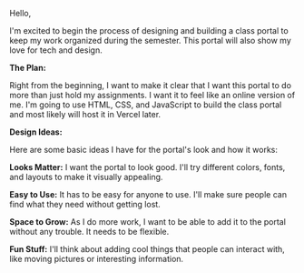 Hello,

I'm excited to begin the process of designing and building a class portal to keep my work organized during the semester. This portal will also show my love for tech and design.

**The Plan:**

Right from the beginning, I want to make it clear that I want this portal to do more than just hold my assignments. I want it to feel like an online version of me. I'm going to use HTML, CSS, and JavaScript to build the class portal and most likely will host it in Vercel later.

**Design Ideas:**

Here are some basic ideas I have for the portal's look and how it works:

**Looks Matter:** I want the portal to look good. I'll try different colors, fonts, and layouts to make it visually appealing.

**Easy to Use:** It has to be easy for anyone to use. I'll make sure people can find what they need without getting lost.

**Space to Grow:** As I do more work, I want to be able to add it to the portal without any trouble. It needs to be flexible.

**Fun Stuff:** I'll think about adding cool things that people can interact with, like moving pictures or interesting information.


